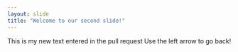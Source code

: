 ```yaml
---
layout: slide
title: "Welcome to our second slide!"
---
```

This is my new text entered in the pull request
Use the left arrow to go back!

